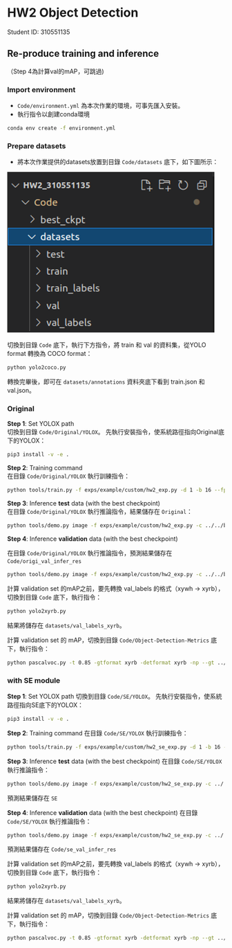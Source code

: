 # HW2 Object Detection

Student ID: 310551135

## Re-produce training and inference
（Step 4為計算val的mAP，可跳過)

### Import environment
- `Code/environment.yml` 為本次作業的環境，可事先匯入安裝。
- 執行指令以創建conda環境
```sh
conda env create -f environment.yml
```

### Prepare datasets

- 將本次作業提供的datasets放置到目錄 `Code/datasets` 底下，如下圖所示：

![](images/img1.png)

切換到目錄 `Code` 底下，執行下方指令，將 train 和 val 的資料集，從YOLO format 轉換為 COCO format：
```sh
python yolo2coco.py
```
轉換完畢後，即可在 `datasets/annotations` 資料夾底下看到 train.json 和 val.json。

### Original

**Step 1**: Set YOLOX path \
切換到目錄 `Code/Original/YOLOX`。
先執行安裝指令，使系統路徑指向Original底下的YOLOX：
```sh
pip3 install -v -e .
```

**Step 2**: Training command \
在目錄 `Code/Original/YOLOX` 執行訓練指令：
```sh
python tools/train.py -f exps/example/custom/hw2_exp.py -d 1 -b 16 --fp16 -o -c yolox_s.pth
```

**Step 3**: Inference **test** data (with the best checkpoint) \
在目錄 `Code/Original/YOLOX` 執行推論指令，結果儲存在 `Original`：
```sh
python tools/demo.py image -f exps/example/custom/hw2_exp.py -c ../../best_ckpt/original_best_ckpt.pth --path ../../datasets/test --conf 0.25 --nms 0.45 --tsize 640 --save_result --device gpu --txt_path ../../../Original
```

**Step 4**: Inference **validation** data (with the best checkpoint)

在目錄 `Code/Original/YOLOX` 執行推論指令，預測結果儲存在 `Code/origi_val_infer_res`
```sh
python tools/demo.py image -f exps/example/custom/hw2_exp.py -c ../../best_ckpt/original_best_ckpt.pth --path ../../datasets/val --conf 0.25 --nms 0.45 --tsize 640 --save_result --device gpu --txt_path ../../origi_val_infer_res
```

計算 validation set 的mAP之前，要先轉換 val_labels 的格式（xywh -> xyrb），切換到目錄 `Code` 底下，執行指令：
```sh
python yolo2xyrb.py
```
結果將儲存在 `datasets/val_labels_xyrb`。

計算 validation set 的 mAP，切換到目錄 `Code/Object-Detection-Metrics` 底下，執行指令：
```sh
python pascalvoc.py -t 0.85 -gtformat xyrb -detformat xyrb -np --gt ../datasets/val_labels_xyrb/ --det ../origi_val_infer_res
```

### with SE module

**Step 1**: Set YOLOX path
切換到目錄 `Code/SE/YOLOX`。
先執行安裝指令，使系統路徑指向SE底下的YOLOX：
```sh
pip3 install -v -e .
```

**Step 2**: Training command
在目錄 `Code/SE/YOLOX` 執行訓練指令：
```sh
python tools/train.py -f exps/example/custom/hw2_se_exp.py -d 1 -b 16 --fp16 -o -c yolox_s.pth
```

**Step 3**: Inference **test** data (with the best checkpoint)
在目錄 `Code/SE/YOLOX` 執行推論指令：
```sh
python tools/demo.py image -f exps/example/custom/hw2_se_exp.py -c ../../best_ckpt/se_best_ckpt.pth --path ../../datasets/test --conf 0.25 --nms 0.45 --tsize 640 --save_result --device gpu --txt_path ../../../SE
```
預測結果儲存在 `SE`

**Step 4**: Inference **validation** data (with the best checkpoint)
在目錄 `Code/SE/YOLOX` 執行推論指令： 
```sh
python tools/demo.py image -f exps/example/custom/hw2_se_exp.py -c ../../best_ckpt/se_best_ckpt.pth --path ../../datasets/val --conf 0.25 --nms 0.45 --tsize 640 --save_result --device gpu --txt_path ../../se_val_infer_res
```
預測結果儲存在 `Code/se_val_infer_res`

計算 validation set 的mAP之前，要先轉換 val_labels 的格式（xywh -> xyrb），切換到目錄 `Code` 底下，執行指令：
```sh
python yolo2xyrb.py
```
結果將儲存在 `datasets/val_labels_xyrb`。

計算 validation set 的 mAP，切換到目錄 `Code/Object-Detection-Metrics` 底下，執行指令：
```sh
python pascalvoc.py -t 0.85 -gtformat xyrb -detformat xyrb -np --gt ../datasets/val_labels_xyrb/ --det ../se_val_infer_res
```